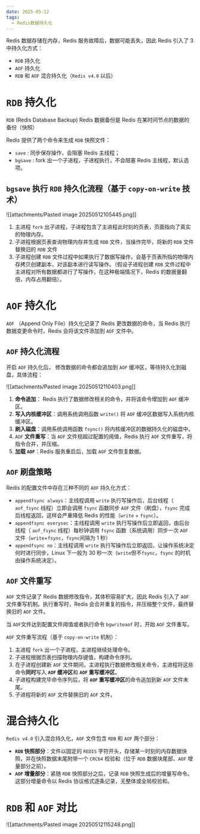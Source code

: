 ```yaml
---
date: 2025-05-12
tags:
  - Redis数据持久化
---
```

Redis 数据存储在内存，Redis 服务故障后，数据可能丢失，因此 Redis 引入了 3 中持久化方式：

- `RDB` 持久化
- `AOF` 持久化
- `RDB` 和 `AOF` 混合持久化（`Redis v4.0` 以后）

# `RDB` 持久化

`RDB` (Redis Database Backup) Redis 数据备份是 Redis 在某时间节点的数据的备份（快照）

Redis 提供了两个命令来生成 `RDB` 快照文件：

- `save` : 同步保存操作，会阻塞 Redis 主线程；
- `bgsave` : fork 出一个子进程，子进程执行，不会阻塞 Redis 主线程，默认选项。

## `bgsave` 执行 `RDB` 持久化流程（基于 `copy-on-write` 技术）

![[attachments/Pasted image 20250512105445.png]]

1. 主进程 `fork` 出子进程，子进程包含了主进程此时刻的页表，页面指向了真实的物理内存。
2. 子进程根据页表查询物理内存并生成 `RDB` 文件，当操作完毕，将新的 `RDB` 文件替换旧的 `RDB` 文件
3. 子进程创建 `RDB` 文件过程中如果执行了数据写操作，会基于页表所指的物理内存拷贝创建副本，对该副本进行读写操作。（假设子进程创建 `RDB` 文件过程中主进程对所有数据都进行了写操作，在这种极端情况下，Redis 的数据量翻倍，内存占用翻倍）。

# `AOF` 持久化

`AOF` （Append Only File）持久化记录了 Redis 更改数据的命令，当 Redis 执行数据变更命令时，Redis 会将该文件添加到 `AOF` 文件中。

## `AOF` 持久化流程

开启 `AOF` 持久化后， 修改数据的命令都会追加到 `AOF` 缓冲区，等待持久化到磁盘，具体流程：

![[attachments/Pasted image 20250512110403.png]]

1. **命令追加**： Redis 执行了数据修改相关的命令，并将该命令增加到 `AOF` 缓冲区。
2. **写入内核缓冲区**：调用系统调用函数 `write()` 将 `AOF` 缓冲区数据写入系统内核缓冲区。
3. **刷入磁盘**：调用系统调用函数 `fsync()` 将内核缓冲区的数据持久化的磁盘中。
4. `AOF` **文件重写**：当 `AOF` 文件规超过配置的阈值，Redis 执行 `AOF` 文件重写，将指令合并，并压缩。
5. **加载 `AOF`**：Redis 服务重启后，加载 `AOF` 文件恢复数据。

## `AOF` 刷盘策略

Redis 的配置文件中存在三种不同的 `AOF` 持久化方式：

- `appendfsync always`：主线程调用 `write` 执行写操作后，后台线程（ `aof_fsync` 线程）立即会调用 `fsync` 函数同步 `AOF` 文件（刷盘），`fsync` 完成后线程返回，这样会严重降低 Redis 的性能（`write` + `fsync`）。
- `appendfsync everysec`：主线程调用 `write` 执行写操作后立即返回，由后台线程（ `aof_fsync` 线程）每秒钟调用 `fsync` 函数（系统调用）同步一次 `AOF` 文件（`write`+`fsync`，`fsync`间隔为 1 秒）
- `appendfsync no`：主线程调用 `write` 执行写操作后立即返回，让操作系统决定何时进行同步，Linux 下一般为 30 秒一次（`write`但不`fsync`，`fsync` 的时机由操作系统决定）。

## `AOF` 文件重写

`AOF` 文件记录了 Redis 数据修改指令，其体积容易扩大，因此 Redis 引入了 `AOF` 文件重写机制。执行重写时，Redis 会合并重复的指令，并压缩整个文件，最终替换旧的 `AOF` 文件。

当 `AOF`文件达到配置文件阈值或者执行命令 `bgwriteaof` 时，开始 `AOF` 文件重写。

`AOF` 文件重写流程（基于 `copy-on-write` 机制）：

1. 主进程 `fork` 出一个子进程，主进程继续处理命令。
2. 子进程根据页表扫描物理内存键值，构建命令序列。
3. 在子进程创建新 `AOF` 文件期间，主进程执行数据修改相关命令，主进程将这些命令**同时**写入 **`AOF` 缓冲区**和 **`AOF` 重写缓冲区**。
4. 子进程构建完毕命令序列后，将 **`AOF` 重写缓冲区**的命令追加到新 `AOF` 文件末尾。
5. 子进程将新的 `AOF` 文件替换旧的 `AOF` 文件。

# 混合持久化

`Redis v4.0` 引入混合持久化，`AOF` 文件包含 `RDB` 和 `AOF` 两个部分：

- **`RDB` 快照部分**：文件以固定的 `REDIS` 字符开头，存储某一时刻的内存数据快照，并在快照数据末尾附带一个 `CRC64` 校验和（位于 `RDB` 数据块尾部、`AOF` 增量部分之前）。
- **`AOF` 增量部分**：紧随 `RDB` 快照部分之后，记录 `RDB` 快照生成后的增量写命令。这部分增量命令以 Redis 协议格式逐条记录，无整体或全局校验和。

# `RDB` 和 `AOF` 对比

![[attachments/Pasted image 20250512115248.png]]
